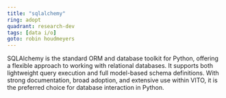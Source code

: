 ```yaml
---
title: "sqlalchemy"
ring: adopt
quadrant: research-dev
tags: [data i/o]
goto: robin houdmeyers
---
```


SQLAlchemy is the standard ORM and database toolkit for Python, offering a flexible approach to working with relational databases. It supports both lightweight query execution and full model-based schema definitions. With strong documentation, broad adoption, and extensive use within VITO, it is the preferred choice for database interaction in Python.
